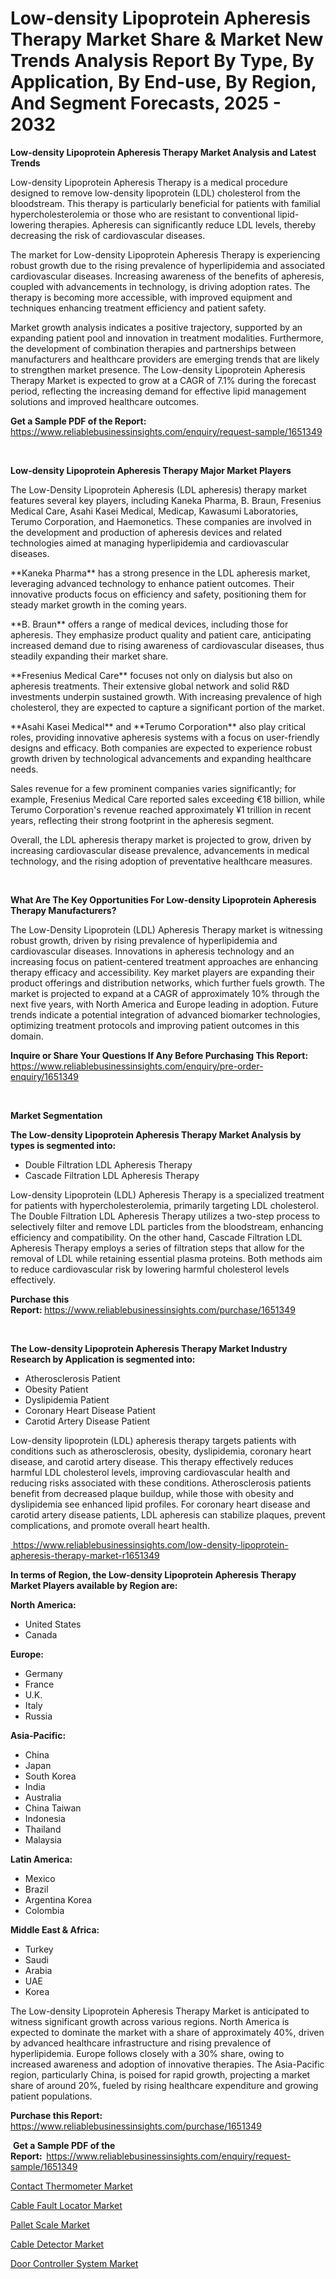 <p><h1>Low-density Lipoprotein Apheresis Therapy Market Share & Market New Trends Analysis Report By Type, By Application, By End-use, By Region, And Segment Forecasts, 2025 - 2032</h1></p><p><strong>Low-density Lipoprotein Apheresis Therapy Market Analysis and Latest Trends</strong></p>
<p><p>Low-density Lipoprotein Apheresis Therapy is a medical procedure designed to remove low-density lipoprotein (LDL) cholesterol from the bloodstream. This therapy is particularly beneficial for patients with familial hypercholesterolemia or those who are resistant to conventional lipid-lowering therapies. Apheresis can significantly reduce LDL levels, thereby decreasing the risk of cardiovascular diseases.</p><p>The market for Low-density Lipoprotein Apheresis Therapy is experiencing robust growth due to the rising prevalence of hyperlipidemia and associated cardiovascular diseases. Increasing awareness of the benefits of apheresis, coupled with advancements in technology, is driving adoption rates. The therapy is becoming more accessible, with improved equipment and techniques enhancing treatment efficiency and patient safety.</p><p>Market growth analysis indicates a positive trajectory, supported by an expanding patient pool and innovation in treatment modalities. Furthermore, the development of combination therapies and partnerships between manufacturers and healthcare providers are emerging trends that are likely to strengthen market presence. The Low-density Lipoprotein Apheresis Therapy Market is expected to grow at a CAGR of 7.1% during the forecast period, reflecting the increasing demand for effective lipid management solutions and improved healthcare outcomes.</p></p>
<p><strong>Get a Sample PDF of the Report:&nbsp;</strong> <a href="https://www.reliablebusinessinsights.com/enquiry/request-sample/1651349?utm_campaign=3571&utm_medium=2&utm_source=Github&utm_content=ia&utm_term=23032025&utm_id=low-density-lipoprotein-apheresis-therapy">https://www.reliablebusinessinsights.com/enquiry/request-sample/1651349</a></p>
<p>&nbsp;</p>
<p><strong>Low-density Lipoprotein Apheresis Therapy Major Market Players</strong></p>
<p><p>The Low-Density Lipoprotein Apheresis (LDL apheresis) therapy market features several key players, including Kaneka Pharma, B. Braun, Fresenius Medical Care, Asahi Kasei Medical, Medicap, Kawasumi Laboratories, Terumo Corporation, and Haemonetics. These companies are involved in the development and production of apheresis devices and related technologies aimed at managing hyperlipidemia and cardiovascular diseases.</p><p>**Kaneka Pharma** has a strong presence in the LDL apheresis market, leveraging advanced technology to enhance patient outcomes. Their innovative products focus on efficiency and safety, positioning them for steady market growth in the coming years.</p><p>**B. Braun** offers a range of medical devices, including those for apheresis. They emphasize product quality and patient care, anticipating increased demand due to rising awareness of cardiovascular diseases, thus steadily expanding their market share.</p><p>**Fresenius Medical Care** focuses not only on dialysis but also on apheresis treatments. Their extensive global network and solid R&D investments underpin sustained growth. With increasing prevalence of high cholesterol, they are expected to capture a significant portion of the market.</p><p>**Asahi Kasei Medical** and **Terumo Corporation** also play critical roles, providing innovative apheresis systems with a focus on user-friendly designs and efficacy. Both companies are expected to experience robust growth driven by technological advancements and expanding healthcare needs.</p><p>Sales revenue for a few prominent companies varies significantly; for example, Fresenius Medical Care reported sales exceeding €18 billion, while Terumo Corporation's revenue reached approximately ¥1 trillion in recent years, reflecting their strong footprint in the apheresis segment.</p><p>Overall, the LDL apheresis therapy market is projected to grow, driven by increasing cardiovascular disease prevalence, advancements in medical technology, and the rising adoption of preventative healthcare measures.</p></p>
<p>&nbsp;</p>
<p><strong>What Are The Key Opportunities For Low-density Lipoprotein Apheresis Therapy Manufacturers?</strong></p>
<p><p>The Low-Density Lipoprotein (LDL) Apheresis Therapy market is witnessing robust growth, driven by rising prevalence of hyperlipidemia and cardiovascular diseases. Innovations in apheresis technology and an increasing focus on patient-centered treatment approaches are enhancing therapy efficacy and accessibility. Key market players are expanding their product offerings and distribution networks, which further fuels growth. The market is projected to expand at a CAGR of approximately 10% through the next five years, with North America and Europe leading in adoption. Future trends indicate a potential integration of advanced biomarker technologies, optimizing treatment protocols and improving patient outcomes in this domain.</p></p>
<p><strong>Inquire or Share Your Questions If Any Before Purchasing This Report:</strong> <a href="https://www.reliablebusinessinsights.com/enquiry/pre-order-enquiry/1651349?utm_campaign=3571&utm_medium=2&utm_source=Github&utm_content=ia&utm_term=23032025&utm_id=low-density-lipoprotein-apheresis-therapy">https://www.reliablebusinessinsights.com/enquiry/pre-order-enquiry/1651349</a></p>
<p>&nbsp;</p>
<p><strong>Market Segmentation</strong></p>
<p><strong>The Low-density Lipoprotein Apheresis Therapy Market Analysis by types is segmented into:</strong></p>
<p><ul><li>Double Filtration LDL Apheresis Therapy</li><li>Cascade Filtration LDL Apheresis Therapy</li></ul></p>
<p><p>Low-density Lipoprotein (LDL) Apheresis Therapy is a specialized treatment for patients with hypercholesterolemia, primarily targeting LDL cholesterol. The Double Filtration LDL Apheresis Therapy utilizes a two-step process to selectively filter and remove LDL particles from the bloodstream, enhancing efficiency and compatibility. On the other hand, Cascade Filtration LDL Apheresis Therapy employs a series of filtration steps that allow for the removal of LDL while retaining essential plasma proteins. Both methods aim to reduce cardiovascular risk by lowering harmful cholesterol levels effectively.</p></p>
<p><strong>Purchase this Report:&nbsp;</strong><a href="https://www.reliablebusinessinsights.com/purchase/1651349?utm_campaign=3571&utm_medium=2&utm_source=Github&utm_content=ia&utm_term=23032025&utm_id=low-density-lipoprotein-apheresis-therapy">https://www.reliablebusinessinsights.com/purchase/1651349</a></p>
<p>&nbsp;</p>
<p><strong>The Low-density Lipoprotein Apheresis Therapy Market Industry Research by Application is segmented into:</strong></p>
<p><ul><li>Atherosclerosis Patient</li><li>Obesity Patient</li><li>Dyslipidemia Patient</li><li>Coronary Heart Disease Patient</li><li>Carotid Artery Disease Patient</li></ul></p>
<p><p>Low-density lipoprotein (LDL) apheresis therapy targets patients with conditions such as atherosclerosis, obesity, dyslipidemia, coronary heart disease, and carotid artery disease. This therapy effectively reduces harmful LDL cholesterol levels, improving cardiovascular health and reducing risks associated with these conditions. Atherosclerosis patients benefit from decreased plaque buildup, while those with obesity and dyslipidemia see enhanced lipid profiles. For coronary heart disease and carotid artery disease patients, LDL apheresis can stabilize plaques, prevent complications, and promote overall heart health.</p></p>
<p><a href="https://www.reliablebusinessinsights.com/low-density-lipoprotein-apheresis-therapy-market-r1651349?utm_campaign=3571&utm_medium=2&utm_source=Github&utm_content=ia&utm_term=23032025&utm_id=low-density-lipoprotein-apheresis-therapy">&nbsp;https://www.reliablebusinessinsights.com/low-density-lipoprotein-apheresis-therapy-market-r1651349</a></p>
<p><strong>In terms of Region, the Low-density Lipoprotein Apheresis Therapy Market Players available by Region are:</strong></p>
<p>
    <p> <strong> North America: </strong>
        <ul>
            <li>United States</li>
            <li>Canada</li>
        </ul>
        </p> 
    <p> <strong> Europe: </strong>
        <ul>
            <li>Germany</li>
            <li>France</li>
            <li>U.K.</li>
            <li>Italy</li>
            <li>Russia</li>
        </ul>
        </p> 
    <p> <strong> Asia-Pacific: </strong>
        <ul>
            <li>China</li>
            <li>Japan</li>
            <li>South Korea</li>
            <li>India</li>
            <li>Australia</li>
            <li>China Taiwan</li>
            <li>Indonesia</li>
            <li>Thailand</li>
            <li>Malaysia</li>
        </ul>
        </p> 
    <p> <strong> Latin America: </strong>
        <ul>
            <li>Mexico</li>
            <li>Brazil</li>
            <li>Argentina Korea</li>
            <li>Colombia</li>
        </ul>
        </p> 
    <p> <strong> Middle East & Africa: </strong>
        <ul>
            <li>Turkey</li>
            <li>Saudi</li>
            <li>Arabia</li>
            <li>UAE</li>
            <li>Korea</li>
        </ul>
    </p>
    </p>
<p><p>The Low-density Lipoprotein Apheresis Therapy Market is anticipated to witness significant growth across various regions. North America is expected to dominate the market with a share of approximately 40%, driven by advanced healthcare infrastructure and rising prevalence of hyperlipidemia. Europe follows closely with a 30% share, owing to increased awareness and adoption of innovative therapies. The Asia-Pacific region, particularly China, is poised for rapid growth, projecting a market share of around 20%, fueled by rising healthcare expenditure and growing patient populations.</p></p>
<p><strong>Purchase this Report: </strong><a href="https://www.reliablebusinessinsights.com/purchase/1651349?utm_campaign=3571&utm_medium=2&utm_source=Github&utm_content=ia&utm_term=23032025&utm_id=low-density-lipoprotein-apheresis-therapy">https://www.reliablebusinessinsights.com/purchase/1651349</a></p>
<p>&nbsp;<strong>Get a Sample PDF of the Report:&nbsp;&nbsp;</strong><a href="https://www.reliablebusinessinsights.com/enquiry/request-sample/1651349?utm_campaign=3571&utm_medium=2&utm_source=Github&utm_content=ia&utm_term=23032025&utm_id=low-density-lipoprotein-apheresis-therapy">https://www.reliablebusinessinsights.com/enquiry/request-sample/1651349</a></p>
<p><strong></strong></p>
<p><p><a href="https://www.linkedin.com/pulse/contact-thermometer-market-maturity-analysis-regional-disparities-rcrof?utm_campaign=3571&utm_medium=2&utm_source=Github&utm_content=ia&utm_term=23032025&utm_id=low-density-lipoprotein-apheresis-therapy">Contact Thermometer Market</a></p><p><a href="https://www.linkedin.com/pulse/cable-fault-locator-market-report-creating-business-strategies-mdhpf?utm_campaign=3571&utm_medium=2&utm_source=Github&utm_content=ia&utm_term=23032025&utm_id=low-density-lipoprotein-apheresis-therapy">Cable Fault Locator Market</a></p><p><a href="https://www.linkedin.com/pulse/north-americas-pallet-scale-market-size-share-trends-forecast-e5auf?utm_campaign=3571&utm_medium=2&utm_source=Github&utm_content=ia&utm_term=23032025&utm_id=low-density-lipoprotein-apheresis-therapy">Pallet Scale Market</a></p><p><a href="https://www.linkedin.com/pulse/cable-detector-market-global-regional-analysis-focus-region-zttue?utm_campaign=3571&utm_medium=2&utm_source=Github&utm_content=ia&utm_term=23032025&utm_id=low-density-lipoprotein-apheresis-therapy">Cable Detector Market</a></p><p><a href="https://www.linkedin.com/pulse/door-controller-system-market-analysis-report-2025-2032-xur3f?utm_campaign=3571&utm_medium=2&utm_source=Github&utm_content=ia&utm_term=23032025&utm_id=low-density-lipoprotein-apheresis-therapy">Door Controller System Market</a></p></p>